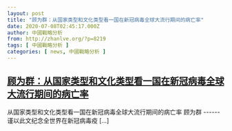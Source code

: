 ```yaml
---
layout: post
title: "顾为群：从国家类型和文化类型看一国在新冠病毒全球大流行期间的病亡率"
date: 2020-07-08T02:45:17.000Z
author: 中國戰略分析
from: http://zhanlve.org/?p=8219
tags: [ 中國戰略分析 ]
categories: [ news, 中國戰略分析 ]
---
```

<!--1594176317000-->
[顾为群：从国家类型和文化类型看一国在新冠病毒全球大流行期间的病亡率](http://zhanlve.org/?p=8219)
------

<div>
从国家类型和文化类型看一国在新冠病毒全球大流行期间的病亡率 顾为群 ------谨以此文纪念全世界在新冠病毒疫 [&#8230;]
</div>
